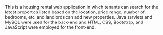 This is a housing rental web application in which tenants can search for the latest
properties listed based on the location, price range, number of bedrooms, etc. and
landlords can add new properties.  Java servlets and MySQL were used for the back-end and HTML, CSS, Bootstrap, and JavaScript were employed for
the front-end. 
